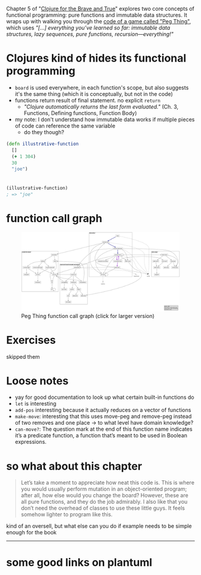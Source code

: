 <!--
.. title: (clj 12) Core concepts of functional programming with Peg Thing
.. slug: clj-12-core-concepts-of-functional-programming-with-peg-thing
.. date: 2023-06-02 20:55:36 UTC+02:00
.. tags: clojure, programming, brave clojure
.. category: clojure
.. link: 
.. description: 
.. type: text
-->

Chapter 5 of "[Clojure for the Brave and True](https://www.braveclojure.com/clojure-for-the-brave-and-true/)" explores two core concepts of functional programming: pure functions and immutable data structures. It wraps up with walking you through the [code of a game called "Peg Thing"](https://github.com/flyingmachine/pegthing), which uses *"[...] everything you’ve learned so far: immutable data structures, lazy sequences, pure functions, recursion—everything!"*


<!-- TEASER_END -->


# Clojures kind of hides its functional programming

- `board` is used everywhere, in each function's scope, but also suggests it's the same thing (which it is conceptually, but not in the code)
- functions return result of final statement. no explicit `return`
	- *"Clojure automatically returns the last form evaluated."* (Ch. 3, Functions, Defining functions, Function Body)
- my note: I don't understand how immutable data works if multiple pieces of code can reference the same variable
	- do they though?

```Clojure
(defn illustrative-function
  []
  (+ 1 304)
  30
  "joe")


(illustrative-function)
; => "joe"
```

# function call graph

<figure class="figure">
	<a href="/images/2023/clj-12/clj-diagram.png" target="_blank">
		<img src="/images/2023/clj-12/clj-diagram.png" class="figure-img img-fluid rounded"
		alt="function call graph of Peg Thing"/>
	</a>
	<figcaption class="figure-caption text-center">Peg Thing function call graph (click for larger version)</figcaption>
</figure>


# Exercises

skipped them

# Loose notes

- yay for good documentation to look up what certain built-in functions do
- `let` is interesting
- `add-pos` interesting because it actually reduces on a vector of functions
- `make-move`: interesting that this uses move-peg and remove-peg instead of two removes and one place -> to what level have domain knowledge?
- `can-move?`: The question mark at the end of this function name indicates it’s a predicate function, a function that’s meant to be used in Boolean expressions.


# so what about this chapter
> Let’s take a moment to appreciate how neat this code is. This is where you would usually perform mutation in an object-oriented program; after all, how else would you change the board? However, these are all pure functions, and they do the job admirably. I also like that you don’t need the overhead of classes to use these little guys. It feels somehow lighter to program like this.

kind of an oversell, but what else can you do if example needs to be simple enough for the book

---

# some good links on plantuml
